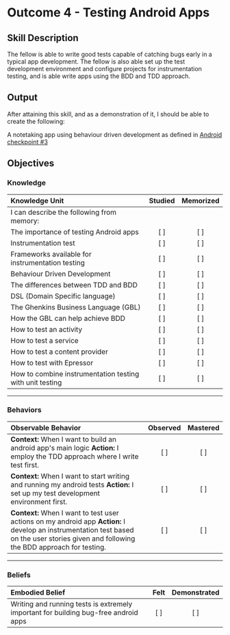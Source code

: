 # Outcome 4 - Testing Android Apps

## Skill Description
The fellow is able to write good tests capable of catching bugs early in a typical app development. The fellow is also able set up the test development environment and configure projects for instrumentation testing, and is able write apps using the BDD and TDD approach.

## Output
After attaining this skill, and as a demonstration of it, I should be able to create the following:

A notetaking app using behaviour driven development as defined in <a href="https://docs.google.com/document/d/1QXkEb8KrZczAtPQAmin50nfDqju584mgSk30J8yQFnc/edit">Android checkpoint #3</a>

## Objectives

### Knowledge

| Knowledge Unit   |      Studied      | Memorized |
|:-------------|:------------------:|:--------:|
| I can describe the following from memory: | | |
| The importance of testing Android apps | [ ] | [ ] |
| Instrumentation test | [ ] | [ ] |
| Frameworks available for instrumentation testing | [ ] | [ ] |
| Behaviour Driven Development | [ ] | [ ] |
| The differences between TDD and BDD | [ ] | [ ] |
| DSL (Domain Specific language) | [ ] | [ ] |
| The Ghenkins Business Language (GBL) | [ ] | [ ] |
| How the GBL can help achieve BDD | [ ] | [ ] |
| How to test an activity | [ ] | [ ] |
| How to test a service | [ ] | [ ] |
| How to test a content provider | [ ] | [ ] |
| How to test with Epressor | [ ] | [ ] |
| How to combine instrumentation testing with unit testing | [ ] | [ ] |

----------

### Behaviors

| Observable Behavior   |      Observed      | Mastered |
|:-------------|:------------------:|:--------:|
| **Context:**  When I want to build an android app's main logic **Action:** I employ the TDD approach where I write test first.|   [ ]   |   [ ] |
| **Context:** When I want to start writing and running my android tests **Action:** I set up my test development environment first.| [ ] | [ ]  |
| **Context:** When I want to test user actions on my android app **Action:** I develop an instrumentation test based on the user stories given and following the BDD approach for testing. | [ ] | [ ]  |

----------

### Beliefs

| Embodied Belief   |      Felt      | Demonstrated |
|:-------------|:------------------:|:--------:|
| Writing and running tests is extremely important for building bug-free android apps | [ ] | [ ]  |
